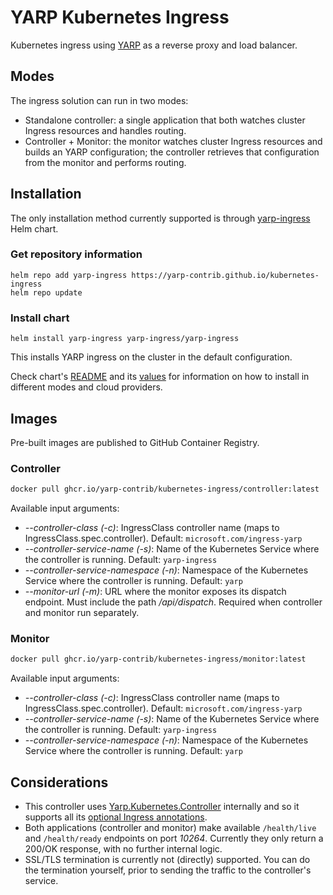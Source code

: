 # YARP Kubernetes Ingress

Kubernetes ingress using [YARP](https://github.com/dotnet/yarp) as a reverse proxy and load balancer.

## Modes

The ingress solution can run in two modes:

- Standalone controller: a single application that both watches cluster Ingress resources and handles routing.
- Controller + Monitor: the monitor watches cluster Ingress resources and builds an YARP configuration; the controller retrieves that configuration from the monitor and performs routing.

## Installation

The only installation method currently supported is through [yarp-ingress](./charts/yarp-ingress/) Helm chart.

### Get repository information

```console
helm repo add yarp-ingress https://yarp-contrib.github.io/kubernetes-ingress
helm repo update
```

### Install chart

```console
helm install yarp-ingress yarp-ingress/yarp-ingress
```

This installs YARP ingress on the cluster in the default configuration.

Check chart's [README](./charts//yarp-ingress/README.md) and its [values](./charts/yarp-ingress/README.md#values) for information on how to install in different modes and cloud providers.

## Images

Pre-built images are published to GitHub Container Registry.

### Controller

```sh
docker pull ghcr.io/yarp-contrib/kubernetes-ingress/controller:latest
```

Available input arguments:

- *--controller-class (-c)*: IngressClass controller name (maps to IngressClass.spec.controller). Default: `microsoft.com/ingress-yarp`
- *--controller-service-name (-s)*: Name of the Kubernetes Service where the controller is running. Default: `yarp-ingress`
- *--controller-service-namespace (-n)*: Namespace of the Kubernetes Service where the controller is running. Default: `yarp`
- *--monitor-url (-m)*: URL where the monitor exposes its dispatch endpoint. Must include the path */api/dispatch*. Required when controller and monitor run separately.

### Monitor

```sh
docker pull ghcr.io/yarp-contrib/kubernetes-ingress/monitor:latest
```

Available input arguments:

- *--controller-class (-c)*: IngressClass controller name (maps to IngressClass.spec.controller). Default: `microsoft.com/ingress-yarp`
- *--controller-service-name (-s)*: Name of the Kubernetes Service where the controller is running. Default: `yarp-ingress`
- *--controller-service-namespace (-n)*: Namespace of the Kubernetes Service where the controller is running. Default: `yarp`

## Considerations

- This controller uses [Yarp.Kubernetes.Controller](https://github.com/dotnet/yarp/tree/main/src/Kubernetes.Controller) internally and so it supports all its [optional Ingress annotations](https://github.com/dotnet/yarp/blob/main/samples/KubernetesIngress.Sample/README.md#annotations).
- Both applications (controller and monitor) make available `/health/live` and `/health/ready` endpoints on port *10264*. Currently they only return a 200/OK response, with no further internal logic.
- SSL/TLS termination is currently not (directly) supported. You can do the termination yourself, prior to sending the traffic to the controller's service.
